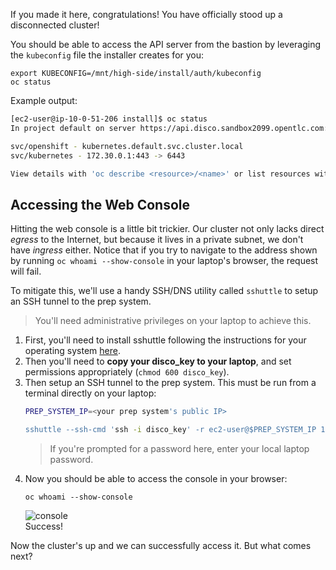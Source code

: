 If you made it here, congratulations! You have officially stood up a disconnected cluster!

You should be able to access the API server from the bastion by leveraging the `kubeconfig` file the installer creates for you:
```execute
export KUBECONFIG=/mnt/high-side/install/auth/kubeconfig
oc status
```
Example output:
```bash
[ec2-user@ip-10-0-51-206 install]$ oc status
In project default on server https://api.disco.sandbox2099.opentlc.com:6443

svc/openshift - kubernetes.default.svc.cluster.local
svc/kubernetes - 172.30.0.1:443 -> 6443

View details with 'oc describe <resource>/<name>' or list resources with 'oc get all'.
```

## Accessing the Web Console
Hitting the web console is a little bit trickier. Our cluster not only lacks direct *egress* to the Internet, but because it lives in a private subnet, we don't have *ingress* either. Notice that if you try to navigate to the address shown by running `oc whoami --show-console` in your laptop's browser, the request will fail.

To mitigate this, we'll use a handy SSH/DNS utility called `sshuttle` to setup an SSH tunnel to the prep system.

> You'll need administrative privileges on your laptop to achieve this.

1. First, you'll need to install sshuttle following the instructions for your operating system [here](https://github.com/sshuttle/sshuttle#obtaining-sshuttle).
2. Then you'll need to **copy your disco_key to your laptop**, and set permissions appropriately (`chmod 600 disco_key`).
3. Then setup an SSH tunnel to the prep system. This must be run from a terminal directly on your laptop:
   ```bash
   PREP_SYSTEM_IP=<your prep system's public IP>

   sshuttle --ssh-cmd 'ssh -i disco_key' -r ec2-user@$PREP_SYSTEM_IP 10.0.0.0/16 --dns
   ```
   > If you're prompted for a password here, enter your local laptop password.
4. Now you should be able to access the console in your browser:
   ```execute
   oc whoami --show-console
   ```
   ![console](images/console.png)<br/>
   Success!

Now the cluster's up and we can successfully access it. But what comes next?